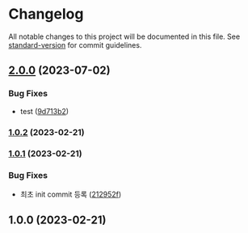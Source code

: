 # Changelog

All notable changes to this project will be documented in this file. See [standard-version](https://github.com/conventional-changelog/standard-version) for commit guidelines.

## [2.0.0](https://github.com/dev-truly/versioning-test/compare/v1.0.2...v2.0.0) (2023-07-02)


### Bug Fixes

* test ([9d713b2](https://github.com/dev-truly/versioning-test/commits/9d713b2174a4165735811b0dfcf1b563639fc4ff))

### [1.0.2](https://github.com/dev-truly/versioning-test/compare/v1.0.1...v1.0.2) (2023-02-21)

### [1.0.1](https://github.com/dev-truly/versioning-test/compare/v1.0.0...v1.0.1) (2023-02-21)


### Bug Fixes

* 최초 init commit 등록 ([212952f](https://github.com/dev-truly/versioning-test/commits/212952fa37507444bdaa209b14c717b30059c22c))

## 1.0.0 (2023-02-21)
